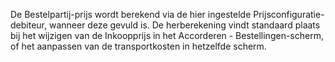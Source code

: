 De Bestelpartij-prijs wordt berekend via de hier ingestelde Prijsconfiguratie-debiteur, wanneer deze gevuld is. De herberekening vindt standaard plaats bij het 
wijzigen van de Inkoopprijs in het Accorderen - Bestellingen-scherm, of het aanpassen van de transportkosten in hetzelfde scherm.
